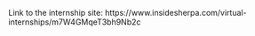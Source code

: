 <p>Link to the internship site: https://www.insidesherpa.com/virtual-internships/m7W4GMqeT3bh9Nb2c</p>
